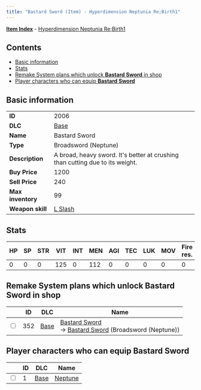 ```yaml
---
title: "Bastard Sword (Item) - Hyperdimension Neptunia Re;Birth1"
---
```


[**Item Index**](/neptunia/rb1/item/index.html) - [Hyperdimension Neptunia Re;Birth1](/neptunia/rb1)

## Contents

- [Basic information](#basic-information)
- [Stats](#stats)
- [Remake System plans which unlock **Bastard Sword** in shop](#remake-system-plans-which-unlock-bastard-sword-in-shop)
- [Player characters who can equip **Bastard Sword**](#player-characters-who-can-equip-bastard-sword)

## Basic information

|   |   |
| -- | -- |
| **ID** | 2006 |
| **DLC** | [Base](/neptunia/rb1/dlc/1-base.html) |
| **Name** | Bastard Sword |
| **Type** | Broadsword (Neptune) |
| **Description** | A broad, heavy sword. It's better at crushing than cutting due to its weight. |
| **Buy Price** | 1200 |
| **Sell Price** | 240 |
| **Max inventory** | 99 |
| **Weapon skill** | [L Slash](/neptunia/rb1/skill/1-3-l-slash.html) |


## Stats

| HP | SP | STR | VIT | INT | MEN | AGI | TEC | LUK | MOV | Fire res. | Ice res. | Wind res. | Lightning res. |
| -- | -- | --- | --- | --- | --- | --- | --- | --- | --- | --------- | -------- | --------- | -------------- |
| 0 | 0 | 0 | 125 | 0 | 112 | 0 | 0 | 0 | 0 | 0 | 0 | 0 | 0 |


## Remake System plans which unlock **Bastard Sword** in shop

|    | ID | DLC | Name |
| -- | -- | --- | ---- |
| <input type="checkbox" id="rb1-remake-1-352" class="trackbox" /> | 352 | [Base](/neptunia/rb1/dlc/1-base.html) | [Bastard Sword](/neptunia/rb1/remake/1-352-bastard-sword.html)<br /> → [Bastard Sword](/neptunia/rb1/item/1-2006-bastard-sword.html) (Broadsword (Neptune)) |


## Player characters who can equip **Bastard Sword**

|    | ID | DLC | Name |
| -- | -- | --- | ---- |
| <input type="checkbox" id="rb1-player-1-1" class="trackbox" /> | 1 | [Base](/neptunia/rb1/dlc/1-base.html) | [Neptune](/neptunia/rb1/player/1-1-neptune.html) |
